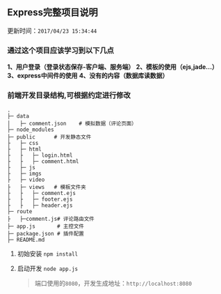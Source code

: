 ## Express完整项目说明

更新时间：`2017/04/23 15:34:44 ` 

### 通过这个项目应该学习到以下几点
    
**1、用户登录（登录状态保存-客户端、服务端）**
**2、模板的使用（ejs,jade...）**
**3、express中间件的使用**
**4、没有的内容（数据库读数据）**

### 前端开发目录结构,可根据约定进行修改

    . 
    ├─ data
    │   ├─ comment.json    # 模拟数据（评论页面）
    ├─ node_modules
    ├─ public      # 开发静态文件
    ├   ├─ css
    ├   ├─ html
    ├   ├   ├─ login.html
    ├   ├   ├─ comment.html
    ├   ├─ js
    ├   ├─ imgs
    ├   ├─ video
    ├   ├─ views   # 模板文件夹
    ├   ├   ├─ comment.ejs 
    ├   ├   ├─ footer.ejs
    ├   ├   ├─ header.ejs
    ├─ route
    ├   ├─comment.js# 评论路由文件 
    ├─ app.js       # 主控文件
    ├─ package.json # 插件配置
    ├─ README.md       



1. 初始安装 `npm install`

2. 启动开发 `node app.js`

	> 端口使用的`8080`，开发生成地址：`http://localhost:8080`
